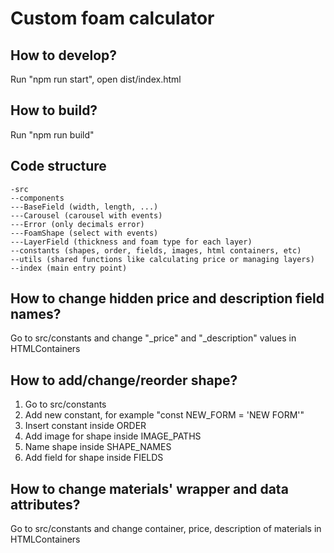 # Custom foam calculator

## How to develop?

Run "npm run start", open dist/index.html

## How to build?

Run "npm run build"

## Code structure

```
-src
--components
---BaseField (width, length, ...)
---Carousel (carousel with events)
---Error (only decimals error)
---FoamShape (select with events)
---LayerField (thickness and foam type for each layer)
--constants (shapes, order, fields, images, html containers, etc)
--utils (shared functions like calculating price or managing layers)
--index (main entry point)
```

## How to change hidden price and description field names?

Go to src/constants and change "\_price" and "\_description" values in HTMLContainers

## How to add/change/reorder shape?

1. Go to src/constants
2. Add new constant, for example "const NEW_FORM = 'NEW FORM'"
3. Insert constant inside ORDER
4. Add image for shape inside IMAGE_PATHS
5. Name shape inside SHAPE_NAMES
6. Add field for shape inside FIELDS

## How to change materials' wrapper and data attributes?

Go to src/constants and change container, price, description of materials in HTMLContainers
